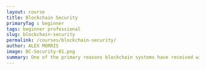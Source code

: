 ```yaml
---
layout: course
title: Blockchain Security
primaryTag : beginner
tags: beginner professional
slug: blockchain-security
permalink: /courses/blockchain-security/
author: ALEX MORRIS
image: BC-Security-01.png
summary: One of the primary reasons blockchain systems have received widespread attention has been their ability to provide secure networks without trusting a central entity. Despite this, there are some limitations of the blockchain approach, and understanding them is key to properly deploying new products and solutions.
---
```

